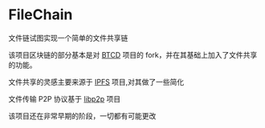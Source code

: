 # FileChain

文件链试图实现一个简单的文件共享链

该项目区块链的部分基本是对 [BTCD](https://github.com/btcsuite/btcd) 项目的 fork，并在其基础上加入了文件共享的功能。

文件共享的灵感主要来源于 [IPFS](https://github.com/ipfs/ipfs) 项目,对其做了一些简化

文件传输 P2P 协议基于 [libp2p](https://github.com/libp2p) 项目

该项目还在非常早期的阶段，一切都有可能更改
